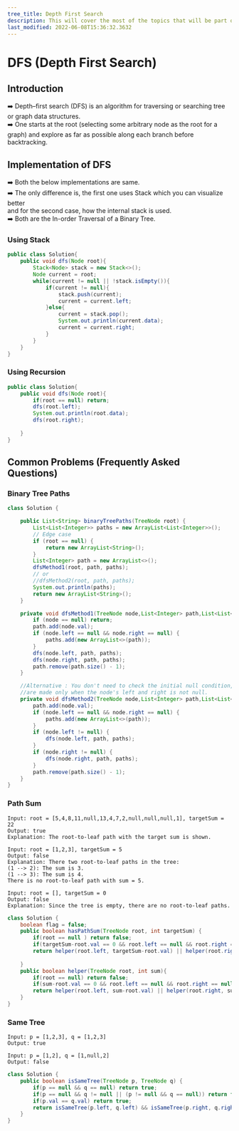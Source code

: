 ```yaml
---
tree_title: Depth First Search
description: This will cover the most of the topics that will be part of the Depth First Search.
last_modified: 2022-06-08T15:36:32.3632
---
```


# DFS (Depth First Search)

## Introduction

➡️ Depth–first search (DFS) is an algorithm for traversing or searching tree or graph data structures.<br/>
➡️ One starts at the root (selecting some arbitrary node as the root for a graph) and explore as far as possible along each branch before backtracking.<br/>

## Implementation of DFS

➡️ Both the below implementations are same. <br/>
➡️ The only difference is, the first one uses Stack which you can visualize better <br /> and for the second case, how the internal stack is used. <br/>
➡️ Both are the In-order Traversal of a Binary Tree.<br/>


<div class="section-container pl0 pr0">
<div class="section-item pl0">

### Using Stack
```java
public class Solution{
    public void dfs(Node root){
        Stack<Node> stack = new Stack<>();
        Node current = root;
        while(current != null || !stack.isEmpty()){
            if(current != null){
                stack.push(current);
                current = current.left;
            }else{
                current = stack.pop();
                System.out.println(current.data);
                current = current.right;
            }
        }
    }
}
```
</div>
<div class="section-item">

### Using Recursion
```java
public class Solution{
    public void dfs(Node root){
        if(root == null) return;
        dfs(root.left);
        System.out.println(root.data);
        dfs(root.right);
        
    }
}
```
</div>
</div>




## Common Problems (Frequently Asked Questions)

### Binary Tree Paths

```java showLineNumbers
class Solution {

    public List<String> binaryTreePaths(TreeNode root) {
        List<List<Integer>> paths = new ArrayList<List<Integer>>();
        // Edge case
        if (root == null) {
            return new ArrayList<String>();
        }
        List<Integer> path = new ArrayList<>();
        dfsMethod1(root, path, paths);
        // or
        //dfsMethod2(root, path, paths);
        System.out.println(paths);
        return new ArrayList<String>();
    }

    private void dfsMethod1(TreeNode node,List<Integer> path,List<List<Integer>> paths) {
        if (node == null) return;
        path.add(node.val);
        if (node.left == null && node.right == null) {
            paths.add(new ArrayList<>(path));
        }
        dfs(node.left, path, paths);
        dfs(node.right, path, paths);
        path.remove(path.size() - 1);
    }

    //Alternative : You don't need to check the initial null condition, If all the recursive call
    //are made only when the node's left and right is not null.
    private void dfsMethod2(TreeNode node,List<Integer> path,List<List<Integer>> paths) {
        path.add(node.val);
        if (node.left == null && node.right == null) {
            paths.add(new ArrayList<>(path));
        }
        if (node.left != null) {
            dfs(node.left, path, paths);
        }
        if (node.right != null) {
            dfs(node.right, path, paths);
        }
        path.remove(path.size() - 1);
    }
}
```

### Path Sum

    Input: root = [5,4,8,11,null,13,4,7,2,null,null,null,1], targetSum = 22
    Output: true
    Explanation: The root-to-leaf path with the target sum is shown.

    Input: root = [1,2,3], targetSum = 5
    Output: false
    Explanation: There two root-to-leaf paths in the tree:
    (1 --> 2): The sum is 3.
    (1 --> 3): The sum is 4.
    There is no root-to-leaf path with sum = 5.

    Input: root = [], targetSum = 0
    Output: false
    Explanation: Since the tree is empty, there are no root-to-leaf paths.

```java showLineNumbers
class Solution {
    boolean flag = false;
    public boolean hasPathSum(TreeNode root, int targetSum) {
        if(root == null ) return false;
        if(targetSum-root.val == 0 && root.left == null && root.right == null) return true;
        return helper(root.left, targetSum-root.val) || helper(root.right, targetSum-root.val);
        
    }
    public boolean helper(TreeNode root, int sum){
        if(root == null) return false;
        if(sum-root.val == 0 && root.left == null && root.right == null) return true;
        return helper(root.left, sum-root.val) || helper(root.right, sum-root.val);
    }
}
```

### Same Tree

    Input: p = [1,2,3], q = [1,2,3]
    Output: true

    Input: p = [1,2], q = [1,null,2]
    Output: false

```java showLineNumbers
class Solution {
    public boolean isSameTree(TreeNode p, TreeNode q) {
        if(p == null && q == null) return true;
        if(p == null && q != null || (p != null && q == null)) return false;        
        if(p.val == q.val) return true;
        return isSameTree(p.left, q.left) && isSameTree(p.right, q.right);
    }
}
```

<!-- ### Question on LeetCode with Tag - DFS

<span class="tag-is-success">Binary Tree Inorder Traversal</span>
<span class="tag-is-primary">Validate Binary Search Tree</span>
<span class="tag-is-info">Recover Binary Search Tree</span>
<span class="tag-is-primary">Same Tree</span>
<span class="tag-is-success">Symmetric Tree</span>
<span class="tag-is-info">Maximum Depth of Binary Tree</span>
<span class="tag-is-success">Balanced Binary Tree</span>
<span class="tag-is-primary">Minimum Depth of Binary Tree</span>
<span class="tag-is-success">Path Sum</span>
<span class="tag-is-info">Path Sum II</span>
<span class="tag-is-success">Flatten Binary Tree to Linked List</span>
<span class="tag-is-primary">Populating Next Right Pointers in Each Node</span>
<span class="tag-is-success">Populating Next Right Pointers in Each Node II</span>
<span class="tag-is-info">Binary Tree Maximum Path Sum</span>
<span class="tag-is-success">Sum Root to Leaf Numbers</span>
<span class="tag-is-primary">Surrounded Regions</span>
<span class="tag-is-success">Clone Graph</span>
<span class="tag-is-info">Binary Tree Preorder Traversal</span>
<span class="tag-is-success">Binary Tree Postorder Traversal</span>
<span class="tag-is-primary">Binary Tree Upside Down</span>
<span class="tag-is-success">Binary Tree Right Side View</span>
<span class="tag-is-info">Number of Islands</span>
<span class="tag-is-success">Course Schedule</span>
<span class="tag-is-primary">Course Schedule II</span>
<span class="tag-is-success">Design Add and Search Words Data Structure</span>
<span class="tag-is-info">Count Complete Tree Nodes</span>
<span class="tag-is-success">Invert Binary Tree</span>
<span class="tag-is-primary">Kth Smallest Element in a BST</span>
<span class="tag-is-success">Lowest Common Ancestor of a Binary Search Tree</span>
<span class="tag-is-info">Lowest Common Ancestor of a Binary Tree</span>
<span class="tag-is-success">Count Univalue Subtrees</span>
<span class="tag-is-primary">Binary Tree Paths</span>
<span class="tag-is-success">Graph Valid Tree</span>
<span class="tag-is-info">Alien Dictionary</span>
<span class="tag-is-success">Closest Binary Search Tree Value</span>
<span class="tag-is-primary">Closest Binary Search Tree Value II</span>
<span class="tag-is-success">Inorder Successor in BST</span>
<span class="tag-is-info">Serialize and Deserialize Binary Tree</span>
<span class="tag-is-success">Binary Tree Longest Consecutive Sequence</span>
<span class="tag-is-primary">Smallest Rectangle Enclosing Black Pixels</span>
<span class="tag-is-success">Minimum Height Trees</span>
<span class="tag-is-info">Binary Tree Vertical Order Traversal</span>
<span class="tag-is-success">Number of Connected Components in an Undirected Graph</span>
<span class="tag-is-primary">Longest Increasing Path in a Matrix</span>
<span class="tag-is-success">Reconstruct Itinerary</span>
<span class="tag-is-info">Largest BST Subtree</span>
<span class="tag-is-success">House Robber III</span>
<span class="tag-is-primary">Nested List Weight Sum</span>
<span class="tag-is-success">Flatten Nested List Iterator</span>
<span class="tag-is-info">Nested List Weight Sum II</span>
<span class="tag-is-success">Water and Jug Problem</span>
<span class="tag-is-primary">Find Leaves of Binary Tree</span>
<span class="tag-is-success">Mini Parser</span>
<span class="tag-is-info">Lexicographical Numbers</span>
<span class="tag-is-success">Longest Absolute File Path</span>
<span class="tag-is-primary">Evaluate Division</span>
<span class="tag-is-success">Sum of Left Leaves</span>
<span class="tag-is-info">Pacific Atlantic Water Flow</span>
<span class="tag-is-success">Battleships in a Board</span>
<span class="tag-is-primary">Path Sum III</span>
<span class="tag-is-success">Serialize and Deserialize BST</span>
<span class="tag-is-info">Island Perimeter</span>
<span class="tag-is-success">Concatenated Words</span>
<span class="tag-is-primary">The Maze</span>
<span class="tag-is-success">The Maze III</span>
<span class="tag-is-info">Find Mode in Binary Search Tree</span>
<span class="tag-is-success">The Maze II</span>
<span class="tag-is-primary">Most Frequent Subtree Sum</span>
<span class="tag-is-success">All Paths from Source Lead to Destination</span>
<span class="tag-is-info">Find Bottom Left Tree Value</span>
<span class="tag-is-success">Freedom Trail</span>
<span class="tag-is-primary">Find Largest Value in Each Tree Row</span>
<span class="tag-is-success">Minesweeper</span>
<span class="tag-is-info">Minimum Absolute Difference in BST</span>
<span class="tag-is-success">Construct Binary Tree from String</span>
<span class="tag-is-primary">Convert BST to Greater Tree</span>
<span class="tag-is-success">Diameter of Binary Tree</span>
<span class="tag-is-info">Boundary of Binary Tree</span>
<span class="tag-is-success">Number of Provinces</span>
<span class="tag-is-primary">Binary Tree Longest Consecutive Sequence II</span>
<span class="tag-is-success">Binary Tree Tilt</span>
<span class="tag-is-info">Array Nesting</span>
<span class="tag-is-success">Subtree of Another Tree</span>
<span class="tag-is-primary">Kill Process</span>
<span class="tag-is-success">Construct String from Binary Tree</span>
<span class="tag-is-info">Merge Two Binary Trees</span>
<span class="tag-is-success">Add One Row to Tree</span>
<span class="tag-is-primary">Average of Levels in Binary Tree</span>
<span class="tag-is-success">Find Duplicate Subtrees</span>
<span class="tag-is-info">Two Sum IV - Input is a BST</span>
<span class="tag-is-success">Print Binary Tree</span>
<span class="tag-is-primary">Maximum Width of Binary Tree</span>
<span class="tag-is-success">Equal Tree Partition</span>
<span class="tag-is-info">Path Sum IV</span>
<span class="tag-is-success">Trim a Binary Search Tree</span>
<span class="tag-is-primary">Second Minimum Node In a Binary Tree</span>
<span class="tag-is-success">Bulb Switcher II</span>
<span class="tag-is-info">Redundant Connection</span>
<span class="tag-is-success">Redundant Connection II</span>
<span class="tag-is-primary">Longest Univalue Path</span>
<span class="tag-is-success">Employee Importance</span>
<span class="tag-is-info">Number of Distinct Islands</span>
<span class="tag-is-success">Max Area of Island</span>
<span class="tag-is-primary">Number of Distinct Islands II</span>
<span class="tag-is-success">Accounts Merge</span>
<span class="tag-is-info">Flood Fill</span>
<span class="tag-is-success">Sentence Similarity II</span>
<span class="tag-is-primary">Closest Leaf in a Binary Tree</span>
<span class="tag-is-success">Network Delay Time</span>
<span class="tag-is-info">Contain Virus</span>
<span class="tag-is-success">Cracking the Safe</span>
<span class="tag-is-primary">Pyramid Transition Matrix</span>
<span class="tag-is-success">Convert Binary Search Tree to Sorted Doubly Linked List</span>
<span class="tag-is-info">Serialize and Deserialize N-ary Tree</span>
<span class="tag-is-success">Flatten a Multilevel Doubly Linked List</span>
<span class="tag-is-primary">Couples Holding Hands</span>
<span class="tag-is-success">Encode N-ary Tree to Binary Tree</span>
<span class="tag-is-info">Maximum Depth of N-ary Tree</span>
<span class="tag-is-success">N-ary Tree Preorder Traversal</span>
<span class="tag-is-primary">N-ary Tree Postorder Traversal</span>
<span class="tag-is-success">Swim in Rising Water</span>
<span class="tag-is-info">Minimum Distance Between BST Nodes</span>
<span class="tag-is-success">Is Graph Bipartite?</span>
<span class="tag-is-primary">Cheapest Flights Within K Stops</span>
<span class="tag-is-success">All Paths From Source to Target</span>
<span class="tag-is-info">Find Eventual Safe States</span>
<span class="tag-is-success">Binary Tree Pruning</span>
<span class="tag-is-primary">Making A Large Island</span>
<span class="tag-is-success">Sum of Distances in Tree</span>
<span class="tag-is-info">Similar String Groups</span>
<span class="tag-is-success">Keys and Rooms</span>
<span class="tag-is-primary">Loud and Rich</span>
<span class="tag-is-success">All Nodes Distance K in Binary Tree</span>
<span class="tag-is-info">Smallest Subtree with all the Deepest Nodes</span>
<span class="tag-is-success">Leaf-Similar Trees</span>
<span class="tag-is-primary">Possible Bipartition</span>
<span class="tag-is-success">Increasing Order Search Tree</span>
<span class="tag-is-info">Minimize Malware Spread</span>
<span class="tag-is-success">Minimize Malware Spread II</span>
<span class="tag-is-primary">Shortest Bridge</span>
<span class="tag-is-success">Range Sum of BST</span>
<span class="tag-is-info">Most Stones Removed with Same Row or Column</span>
<span class="tag-is-success">Flip Equivalent Binary Trees</span>
<span class="tag-is-primary">Regions Cut By Slashes</span>
<span class="tag-is-success">Univalued Binary Tree</span>
<span class="tag-is-info">Binary Tree Cameras</span>
<span class="tag-is-success">Flip Binary Tree To Match Preorder Traversal</span>
<span class="tag-is-primary">Distribute Coins in Binary Tree</span>
<span class="tag-is-success">Vertical Order Traversal of a Binary Tree</span>
<span class="tag-is-info">Smallest String Starting From Leaf</span>
<span class="tag-is-success">Cousins in Binary Tree</span>
<span class="tag-is-primary">Number of Enclaves</span>
<span class="tag-is-success">Sum of Root To Leaf Binary Numbers</span>
<span class="tag-is-info">Maximum Average Subtree</span>
<span class="tag-is-success">Maximum Difference Between Node and Ancestor</span>
<span class="tag-is-primary">Recover a Tree From Preorder Traversal</span>
<span class="tag-is-success">Path With Maximum Minimum Value</span>
<span class="tag-is-info">Coloring A Border</span>
<span class="tag-is-success">Escape a Large Maze</span>
<span class="tag-is-primary">Binary Search Tree to Greater Sum Tree</span>
<span class="tag-is-success">Maximum Level Sum of a Binary Tree</span>
<span class="tag-is-info">Flower Planting With No Adjacent</span>
<span class="tag-is-success">Two Sum BSTs</span>
<span class="tag-is-primary">Insufficient Nodes in Root to Leaf Paths</span>
<span class="tag-is-success">Tree Diameter</span>
<span class="tag-is-info">Smallest Common Region</span>
<span class="tag-is-success">Delete Tree Nodes</span>
<span class="tag-is-primary">Delete Nodes And Return Forest</span>
<span class="tag-is-success">Lowest Common Ancestor of Deepest Leaves</span>
<span class="tag-is-info">Sum of Nodes with Even-Valued Grandparent</span>
<span class="tag-is-success">Binary Tree Coloring Game</span>
<span class="tag-is-primary">Deepest Leaves Sum</span>
<span class="tag-is-success">Web Crawler</span>
<span class="tag-is-info">Validate Binary Tree Nodes</span>
<span class="tag-is-success">Balance a Binary Search Tree</span>
<span class="tag-is-primary">Kth Ancestor of a Tree Node</span>
<span class="tag-is-success">Critical Connections in a Network</span>
<span class="tag-is-info">Smallest String With Swaps</span>
<span class="tag-is-success">Sort Items by Groups Respecting Dependencies</span>
<span class="tag-is-primary">Where Will the Ball Fall</span>
<span class="tag-is-success">Distance to a Cycle in Undirected Graph</span>
<span class="tag-is-info">Web Crawler Multithreaded</span>
<span class="tag-is-success">Number of Closed Islands</span>
<span class="tag-is-primary">Find Elements in a Contaminated Binary Tree</span>
<span class="tag-is-success">Count Servers that Communicate</span>
<span class="tag-is-info">All Elements in Two Binary Search Trees</span>
<span class="tag-is-success">Jump Game III</span>
<span class="tag-is-primary">All Ancestors of a Node in a Directed Acyclic Graph</span>
<span class="tag-is-success">Check If a String Is a Valid Sequence from Root to Leaves Path in a Binary Tree</span>
<span class="tag-is-info">Number of Operations to Make Network Connected</span>
<span class="tag-is-success">Delete Leaves With a Given Value</span>
<span class="tag-is-primary">Maximum Product of Splitted Binary Tree</span>
<span class="tag-is-success">Longest ZigZag Path in a Binary Tree</span>
<span class="tag-is-info">Maximum Sum BST in Binary Tree</span>
<span class="tag-is-success">Linked List in Binary Tree</span>
<span class="tag-is-primary">Time Needed to Inform All Employees</span>
<span class="tag-is-success">Frog Position After T Seconds</span>
<span class="tag-is-info">Find a Corresponding Node of a Binary Tree in a Clone of That Tree</span>
<span class="tag-is-success">Check if There is a Valid Path in a Grid</span>
<span class="tag-is-primary">Count Good Nodes in Binary Tree</span>
<span class="tag-is-success">Minimum Time to Collect All Apples in a Tree</span>
<span class="tag-is-info">Course Schedule IV</span>
<span class="tag-is-success">Pseudo-Palindromic Paths in a Binary Tree</span>
<span class="tag-is-primary">Reorder Routes to Make All Paths Lead to the City Zero</span>
<span class="tag-is-success">Find All The Lonely Nodes</span>
<span class="tag-is-info">Clone Binary Tree With Random Pointer</span>
<span class="tag-is-success">Clone N-ary Tree</span>
<span class="tag-is-primary">Number of Nodes in the Sub-Tree With the Same Label</span>
<span class="tag-is-success">Find Root of N-Ary Tree</span>
<span class="tag-is-info">Number of Good Leaf Nodes Pairs</span>
<span class="tag-is-success">Move Sub-Tree of N-Ary Tree</span>
<span class="tag-is-primary">Detect Cycles in 2D Grid</span>
<span class="tag-is-success">Diameter of N-Ary Tree</span>
<span class="tag-is-info">Minimum Number of Days to Disconnect Island</span>
<span class="tag-is-success">Throne Inheritance</span>
<span class="tag-is-primary">Check If Two Expression Trees are Equivalent</span>
<span class="tag-is-success">Path With Minimum Effort</span>
<span class="tag-is-info">Lowest Common Ancestor of a Binary Tree II</span>
<span class="tag-is-success">Correct a Binary Tree</span>
<span class="tag-is-primary">Change the Root of a Binary Tree</span>
<span class="tag-is-success">Lowest Common Ancestor of a Binary Tree IV</span>
<span class="tag-is-info">Minimize Hamming Distance After Swap Operations</span>
<span class="tag-is-success">Tree of Coprimes</span>
<span class="tag-is-primary">Find Distance in a Binary Tree</span>
<span class="tag-is-success">Shortest Path in a Hidden Grid</span>
<span class="tag-is-info">Minimum Path Cost in a Hidden Grid</span>
<span class="tag-is-success">Longest Word With All Prefixes</span>
<span class="tag-is-primary">Count Sub Islands</span>
<span class="tag-is-success">Merge BSTs to Create Single BST</span>
<span class="tag-is-info">Last Day Where You Can Still Cross</span>
<span class="tag-is-success">Find All Groups of Farmland</span>
<span class="tag-is-primary">Operations on Tree</span>
<span class="tag-is-success">Find if Path Exists in Graph</span>
<span class="tag-is-info">Count Nodes Equal to Sum of Descendants</span>
<span class="tag-is-success">Smallest Missing Genetic Value in Each Subtree</span>
<span class="tag-is-primary">Count Nodes With the Highest Score</span>
<span class="tag-is-success">Valid Arrangement of Pairs</span>
<span class="tag-is-info">Detonate the Maximum Bombs</span>
<span class="tag-is-success">Find All People With Secret</span>
<span class="tag-is-primary">Step-By-Step Directions From a Binary Tree Node to Another</span>
<span class="tag-is-success">Maximum Employees to Be Invited to a Meeting</span>
<span class="tag-is-info">Create Binary Tree From Descriptions</span>
<span class="tag-is-success">Count Nodes Equal to Average of Subtree</span>
<span class="tag-is-primary">Longest Path With Different Adjacent Characters</span>
<span class="tag-is-info">Closest Node to Path in Tree</span> -->
